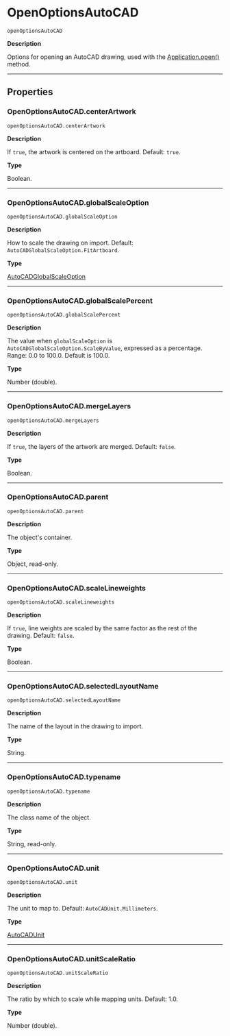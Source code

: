# OpenOptionsAutoCAD

`openOptionsAutoCAD`

**Description**

Options for opening an AutoCAD drawing, used with the [Application.open()](Application.md#jsobjref-application-open) method.

---

## Properties

### OpenOptionsAutoCAD.centerArtwork

`openOptionsAutoCAD.centerArtwork`

**Description**

If `true`, the artwork is centered on the artboard. Default: `true`.

**Type**

Boolean.

---

### OpenOptionsAutoCAD.globalScaleOption

`openOptionsAutoCAD.globalScaleOption`

**Description**

How to scale the drawing on import. Default: `AutoCADGlobalScaleOption.FitArtboard`.

**Type**

[AutoCADGlobalScaleOption](scripting-constants.md#jsobjref-scripting-constants-autocadglobalscaleoption)

---

### OpenOptionsAutoCAD.globalScalePercent

`openOptionsAutoCAD.globalScalePercent`

**Description**

The value when `globalScaleOption` is `AutoCADGlobalScaleOption.ScaleByValue`, expressed as a percentage. Range: 0.0 to 100.0. Default is 100.0.

**Type**

Number (double).

---

### OpenOptionsAutoCAD.mergeLayers

`openOptionsAutoCAD.mergeLayers`

**Description**

If `true`, the layers of the artwork are merged. Default: `false`.

**Type**

Boolean.

---

### OpenOptionsAutoCAD.parent

`openOptionsAutoCAD.parent`

**Description**

The object's container.

**Type**

Object, read-only.

---

### OpenOptionsAutoCAD.scaleLineweights

`openOptionsAutoCAD.scaleLineweights`

**Description**

If `true`, line weights are scaled by the same factor as the rest of the drawing. Default: `false`.

**Type**

Boolean.

---

### OpenOptionsAutoCAD.selectedLayoutName

`openOptionsAutoCAD.selectedLayoutName`

**Description**

The name of the layout in the drawing to import.

**Type**

String.

---

### OpenOptionsAutoCAD.typename

`openOptionsAutoCAD.typename`

**Description**

The class name of the object.

**Type**

String, read-only.

---

### OpenOptionsAutoCAD.unit

`openOptionsAutoCAD.unit`

**Description**

The unit to map to. Default: `AutoCADUnit.Millimeters`.

**Type**

[AutoCADUnit](scripting-constants.md#jsobjref-scripting-constants-autocadunit)

---

### OpenOptionsAutoCAD.unitScaleRatio

`openOptionsAutoCAD.unitScaleRatio`

**Description**

The ratio by which to scale while mapping units. Default: 1.0.

**Type**

Number (double).
